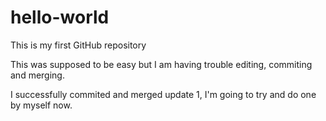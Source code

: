 # hello-world
This is my first GitHub repository

This was supposed to be easy but I am having trouble editing, commiting and merging.

I successfully commited and merged update 1, I'm going to try and do one by myself now.
